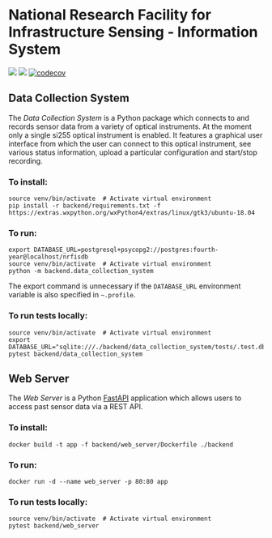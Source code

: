 # National Research Facility for Infrastructure Sensing - Information System
![](https://github.com/lawrence-b/nrfis/workflows/Data%20Collection%20System/badge.svg)
![](https://github.com/lawrence-b/nrfis/workflows/Web%20Server/badge.svg)
[![codecov](https://codecov.io/gh/lawrence-b/nrfis/branch/master/graph/badge.svg?token=yzF2kxTgQs)](https://codecov.io/gh/lawrence-b/nrfis)

## Data Collection System

The _Data Collection System_ is a Python package which connects to and records sensor data from a variety of optical instruments. At the moment only a single si255 optical instrument is enabled. It features a graphical user interface from which the user can connect to this optical instrument, see various status information, upload a particular configuration and start/stop recording.

### To install:
```
source venv/bin/activate  # Activate virtual environment
pip install -r backend/requirements.txt -f https://extras.wxpython.org/wxPython4/extras/linux/gtk3/ubuntu-18.04
```

### To run:
```
export DATABASE_URL=postgresql+psycopg2://postgres:fourth-year@localhost/nrfisdb
source venv/bin/activate  # Activate virtual environment
python -m backend.data_collection_system
```

The export command is unnecessary if the `DATABASE_URL` environment variable is also specified in `~.profile`.

### To run tests locally:
```
source venv/bin/activate  # Activate virtual environment
export DATABASE_URL="sqlite:///./backend/data_collection_system/tests/.test.db"
pytest backend/data_collection_system
```

## Web Server

The _Web Server_ is a Python [FastAPI](https://fastapi.tiangolo.com) application which allows users to access past sensor data via a REST API.

### To install:
```
docker build -t app -f backend/web_server/Dockerfile ./backend
```

### To run:
```
docker run -d --name web_server -p 80:80 app
```

### To run tests locally:
```
source venv/bin/activate  # Activate virtual environment
pytest backend/web_server
```